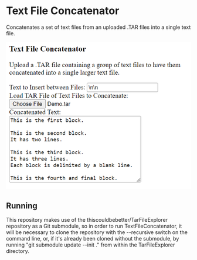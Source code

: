 Text File Concatenator
======================

Concatenates a set of text files from an uploaded .TAR files
into a single text file.

<img src="Screenshot.png" />


Running
-------

This repository makes use of the thiscouldbebetter/TarFileExplorer repository
as a Git submodule, so in order to run TextFileConcatenator,
it will be necessary to clone the repository with the --recursive switch
on the command line, or, if it's already been cloned without the submodule,
by running "git submodule update --init ." from within the TarFileExplorer
directory.